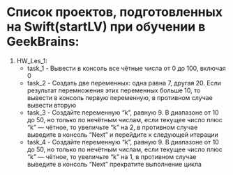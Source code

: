# Список проектов, подготовленных на Swift(startLV) при обучении в GeekBrains:
1. HW_Les_1:
   - task_1 - Вывести в консоль все чётные числа от 0 до 100, включая 0
   - task_2 - Создать две переменных: одна равна 7, другая 20. Если результат перемножения этих переменных больше 10, то вывести в консоль первую переменную, в противном случае вывести вторую
   - task_3 - Создайте переменную “k”, равную 9. В диапазоне от 10 до 50, но только по нечётным числам, если текущее число плюс “k” — чётное, то увеличьте “k” на 2, в противном случае выведите в консоль “Next” и перейдите к следующей итерации
   - task_4 - Создайте переменную “k”, равную 9. В диапазоне от 10 до 50, но только по нечётным числам, если текущее число плюс “k” — чётное, то увеличьте “k” на 1, в противном случае выведите в консоль “Next” прекратите выполнение цикла
